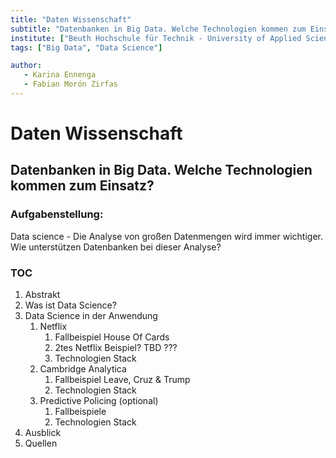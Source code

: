 ```yaml
---
title: "Daten Wissenschaft"
subtitle: "Datenbanken in Big Data. Welche Technologien kommen zum Einsatz?"
institute: ["Beuth Hochschule für Technik - University of Applied Sciences", "Fachhochschule Lübeck - University of Applied Sciences"]
tags: ["Big Data", "Data Science"]

author:
   - Karina Ennenga 
   - Fabian Morón Zirfas
---
```



Daten Wissenschaft
==================

## Datenbanken in Big Data. Welche Technologien kommen zum Einsatz?  

### Aufgabenstellung:  

Data science - Die Analyse von großen Datenmengen wird immer wichtiger. Wie unterstützen Datenbanken bei dieser Analyse?

### TOC


1. Abstrakt  
2. Was ist Data Science?  
3. Data Science in der Anwendung  
   1. Netflix  
      1. Fallbeispiel House Of Cards  
      2. 2tes Netflix Beispiel? TBD ???  
      3. Technologien Stack  
   2. Cambridge Analytica    
      1. Fallbeispiel Leave, Cruz & Trump  
      2. Technologien Stack  
   3. Predictive Policing (optional)   
      1. Fallbeispiele  
      2. Technologien Stack  
4. Ausblick  
5. Quellen  
